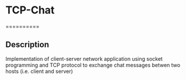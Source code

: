 # TCP-Chat
==========
## Description
Implementation of client-server network application using socket programming and TCP protocol to exchange chat messages betwen two hosts (i.e. client and server)


